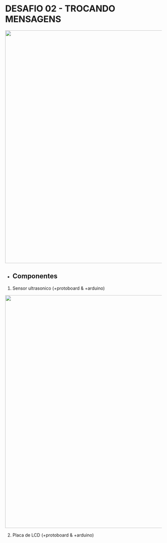
 # **DESAFIO 02 - TROCANDO MENSAGENS**
 
<div align="center">
<img src="https://user-images.githubusercontent.com/99812296/165871446-b368f0df-e81d-440b-8ff5-2a61fcd34921.png" width="750"/>
</div>

- ## **Componentes**

1. Sensor ultrasonico (+protoboard & +arduino)

<div align="center">
<img src="https://user-images.githubusercontent.com/99812296/165871446-b368f0df-e81d-440b-8ff5-2a61fcd34921.png" width="750"/>
</div>
 
2. Placa de LCD (+protoboard & +arduino)
